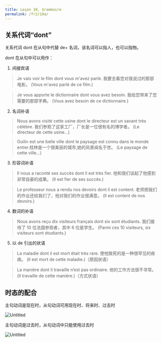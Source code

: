 ```yaml
---
title: Leçon 10, Grammaire
permalink: /fr2/10a/
---
```


## 关系代词“dont”

关系代词 dont 在从句中代替 de+ 名词，该名词可以指人，也可以指物。

dont 在从句中可以用作：

1. 间接宾语

> Je vais voir le film dont vous m'avez parlé.
> 我要去看您对我说过的那部电影。
> (Vous m'avez parlé de ce film.)

> Je vous apporte le dictionnaire dont vous avez besoin.
> 我给您带来了您需要的那部字典。
> (Vous avez besoin de ce dictionnaire.)

2. 名词补语

> Nous avons visité cette usine dont le directeur est un savant très célèbre.
> 我们参观了这家工厂，厂长是一位很有名的博学者。
> (Le directeur de cette usine...)

> Guilin est une belle ville dont le paysage est connu dans le monde entier.桂林是一个很美丽的城市,她的风景闻名于世。
> (Le paysage de cette ville...)

3. 形容词补语

> Il nous a raconté ses succès dont il est très fier.
> 他和我们谈起了他感到非常自豪的成果。
> (Il est fier de ses succès.)

> Le professeur nous a rendu nos devoirs dont il est content.
> 老师把我们的作业还给我们了，他对我们的作业很满意。
> (Il est content de nos devoirs.)

4. 数词的补语

> Nous avons reçu dix visiteurs français dont six sont étudiants.
> 我们接待了 10 位法国参观者，其中 6 位是学生。
> (Parmi ces 10 visiteurs, six visiteurs sont étudiants.)

5. 以 de 引出的状语

> La maladie dont il est mort était très rare.
> 使他致死的是一种很罕见的疾病。
> (Il est mort de cette maladie.)（原因状语）

> La manière dont il travaille n’est pas ordinaire.
> 他的工作方法很不寻常。
> (Il travaille de cette manière.)（方式状语）

## 时态的配合

主句动词是现在时，从句动词可用现在时、将来时、过去时

![Untitled](https://prod-files-secure.s3.us-west-2.amazonaws.com/fa0cf8d0-b024-4e43-aaef-87189e575efa/9c6d5b23-3b61-47d2-b39c-26439d870542/Untitled.png)

主句动词是过去时，从句动词中只能使用过去时

![Untitled](https://prod-files-secure.s3.us-west-2.amazonaws.com/fa0cf8d0-b024-4e43-aaef-87189e575efa/2fd3d30f-9260-4627-827a-0e313ee1f7a0/Untitled.png)
